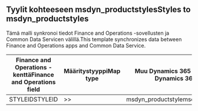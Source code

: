 ## <a name="styles-to-msdyn_productstyles"></a><span data-ttu-id="aad84-101">Tyylit kohteeseen msdyn_productstyles</span><span class="sxs-lookup"><span data-stu-id="aad84-101">Styles to msdyn_productstyles</span></span>

<span data-ttu-id="aad84-102">Tämä malli synkronoi tiedot Finance and Operations -sovellusten ja Common Data Servicen välillä.</span><span class="sxs-lookup"><span data-stu-id="aad84-102">This template synchronizes data between Finance and Operations apps and Common Data Service.</span></span>

<span data-ttu-id="aad84-103">Finance and Operations -kenttä</span><span class="sxs-lookup"><span data-stu-id="aad84-103">Finance and Operations field</span></span> | <span data-ttu-id="aad84-104">Määritystyyppi</span><span class="sxs-lookup"><span data-stu-id="aad84-104">Map type</span></span> | <span data-ttu-id="aad84-105">Muu Dynamics 365 -kenttä</span><span class="sxs-lookup"><span data-stu-id="aad84-105">Other Dynamics 365 field</span></span> | <span data-ttu-id="aad84-106">Oletusarvo</span><span class="sxs-lookup"><span data-stu-id="aad84-106">Default value</span></span>
---|---|---|---
<span data-ttu-id="aad84-107">STYLEID</span><span class="sxs-lookup"><span data-stu-id="aad84-107">STYLEID</span></span> | >> | <span data-ttu-id="aad84-108">msdyn_productstyle</span><span class="sxs-lookup"><span data-stu-id="aad84-108">msdyn_productstyle</span></span> | 

